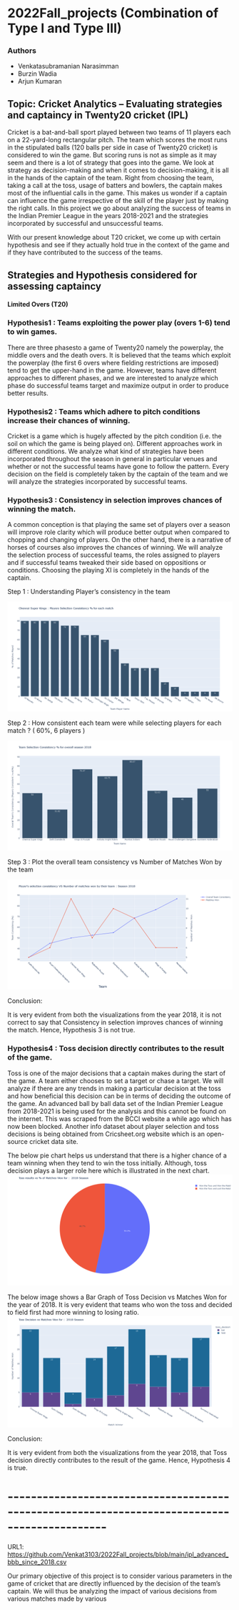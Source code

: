 # 2022Fall_projects (Combination of Type I and Type III)

### Authors

* Venkatasubramanian Narasimman
* Burzin Wadia
* Arjun Kumaran

## Topic: Cricket Analytics – Evaluating strategies and captaincy in Twenty20 cricket (IPL)

Cricket is a bat-and-ball sport played between two teams of 11 players each on a 22-yard-long 
rectangular pitch. The team which scores the most runs in the stipulated balls (120 balls per 
side in case of Twenty20 cricket) is considered to win the game. But scoring runs is not as 
simple as it may seem and there is a lot of strategy that goes into the game. We look at 
strategy as decision-making and when it comes to decision-making, it is all in the hands of the 
captain of the team. Right from choosing the team, taking a call at the toss, usage of batters 
and bowlers, the captain makes most of the influential calls in the game. This makes us 
wonder if a captain can influence the game irrespective of the skill of the player just by making
the right calls. In this project we go about analyzing the success of teams in the Indian Premier 
League in the years 2018-2021 and the strategies incorporated by successful and unsuccessful 
teams.

With our present knowledge about T20 cricket, we come up with certain hypothesis and see 
if they actually hold true in the context of the game and if they have contributed to the success 
of the teams.

## Strategies and Hypothesis considered for assessing captaincy 

#### Limited Overs (T20)

### Hypothesis1 : Teams exploiting the power play (overs 1-6) tend to win games.
There are three phasesto a game of Twenty20 namely the powerplay, the middle 
overs and the death overs. It is believed that the teams which exploit the 
powerplay (the first 6 overs where fielding restrictions are imposed) tend to get 
the upper-hand in the game. However, teams have different approaches to 
different phases, and we are interested to analyze which phase do successful
teams target and maximize output in order to produce better results.

### Hypothesis2 : Teams which adhere to pitch conditions increase their chances of winning.
Cricket is a game which is hugely affected by the pitch condition (i.e. the soil on 
which the game is being played on). Different approaches work in different 
conditions. We analyze what kind of strategies have been incorporated 
throughout the season in general in particular venues and whether or not the 
successful teams have gone to follow the pattern. Every decision on the field is 
completely taken by the captain of the team and we will analyze the strategies 
incorporated by successful teams.

### Hypothesis3 : Consistency in selection improves chances of winning the match.
A common conception is that playing the same set of players over a season will 
improve role clarity which will produce better output when compared to 
chopping and changing of players. On the other hand, there is a narrative of 
horses of courses also improves the chances of winning. We will analyze the 
selection process of successful teams, the roles assigned to players and if 
successful teams tweaked their side based on oppositions or conditions. Choosing 
the playing XI is completely in the hands of the captain.

Step 1 : Understanding Player’s consistency in the team

![img_2.png](img_2.png)

Step 2 : How consistent each team were while selecting players for each match ? ( 60%, 6 players )

![img_3.png](img_3.png)

Step 3 : Plot the overall team consistency vs Number of Matches Won by the team

![img_4.png](img_4.png) 

Conclusion:

It is very evident from both the visualizations from the year 2018, it is not correct to say that
Consistency in selection improves chances of winning the match. Hence, Hypothesis 3 is not true.

### Hypothesis4 : Toss decision directly contributes to the result of the game.
Toss is one of the major decisions that a captain makes during the start of the 
game. A team either chooses to set a target or chase a target. We will analyze if 
there are any trends in making a particular decision at the toss and how beneficial
this decision can be in terms of deciding the outcome of the game.
An advanced ball by ball data set of the Indian Premier League from 2018-2021 is being used for 
the analysis and this cannot be found on the internet. This was scraped from the BCCI website a 
while ago which has now been blocked. Another info dataset about player selection and toss 
decisions is being obtained from Cricsheet.org website which is an open-source cricket data site.

The below pie chart helps us understand that there is a higher chance of a team winning when they tend to win the toss
initially. Although, toss decision plays a larger role here which is illustrated in the next chart.
![img_1.png](img_1.png)

The below image shows a Bar Graph of Toss Decision vs Matches Won for the year of 2018. It is very evident that teams
who won the toss and decided to field first had more winning to losing ratio.
![img.png](img.png)

Conclusion:

It is very evident from both the visualizations from the year 2018, that Toss decision directly contributes to the 
result of the game. Hence, Hypothesis 4 is true.

# ---------------------------------------------------------------------------------------------
URL1: https://github.com/Venkat3103/2022Fall_projects/blob/main/ipl_advanced_bbb_since_2018.csv


Our primary objective of this project is to consider various parameters in the game of cricket that 
are directly influenced by the decision of the team’s captain. We will thus be analyzing the impact 
of various decisions from various matches made by various

